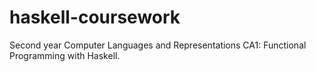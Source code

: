# haskell-coursework
Second year Computer Languages and Representations CA1: Functional Programming with Haskell.
